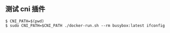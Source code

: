 ## 测试 cni 插件

```
$ CNI_PATH=$(pwd)
$ sudo CNI_PATH=$CNI_PATH ./docker-run.sh --rm busybox:latest ifconfig
```